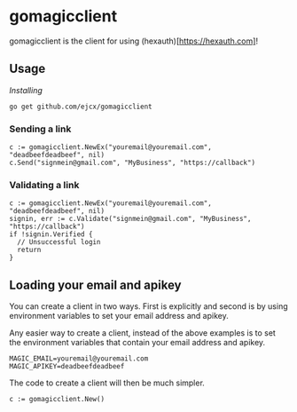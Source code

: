 # gomagicclient
gomagicclient is the client for using (hexauth)[https://hexauth.com]!

## Usage

*Installing*
```
go get github.com/ejcx/gomagicclient
```

### Sending a link

```
c := gomagicclient.NewEx("youremail@youremail.com", "deadbeefdeadbeef", nil)
c.Send("signmein@gmail.com", "MyBusiness", "https://callback")

```

### Validating a link

```
c := gomagicclient.NewEx("youremail@youremail.com", "deadbeefdeadbeef", nil)
signin, err := c.Validate("signmein@gmail.com", "MyBusiness", "https://callback")
if !signin.Verified {
  // Unsuccessful login
  return
}

```

## Loading your email and apikey
You can create a client in two ways. First is explicitly
and second is by using environment variables to set your
email address and apikey.

Any easier way to create a client, instead of the above
examples is to set the environment variables that contain
your email address and apikey.

```
MAGIC_EMAIL=youremail@youremail.com
MAGIC_APIKEY=deadbeefdeadbeef
```

The code to create a client will then be much simpler.

```
c := gomagicclient.New()
```
